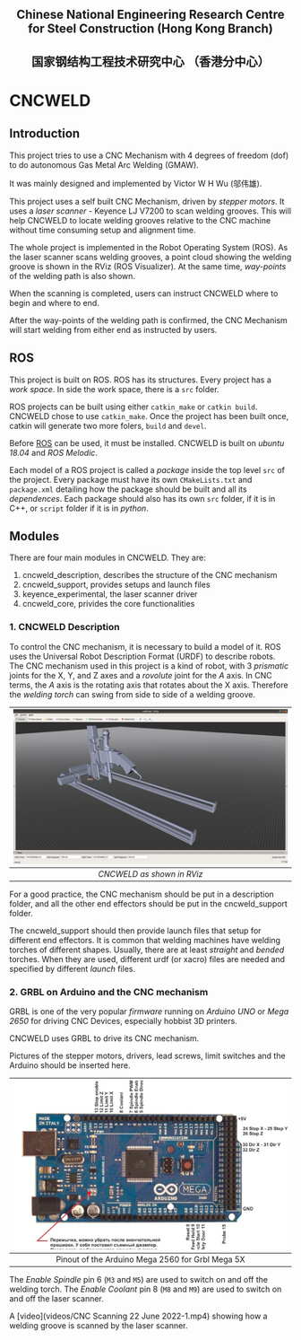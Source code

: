 ## <p align="center"> Chinese National Engineering Research Centre for Steel Construction (Hong Kong Branch) </p>
## <p align="center"> 国家钢结构工程技术研究中心 （香港分中心）</p>

# CNCWELD

## Introduction

This project tries to use a CNC Mechanism with 4 degrees of freedom (dof) to do autonomous Gas Metal Arc Welding (GMAW).

It was mainly designed and implemented by Victor W H Wu (邬伟雄).

This project uses a self built CNC Mechanism, driven by *stepper motors*. It uses a *laser scanner* - Keyence LJ V7200 to scan welding grooves. This will help CNCWELD to locate welding grooves relative to the CNC machine without time consuming setup and alignment time.

The whole project is implemented in the Robot Operating System (ROS). As the laser scanner scans welding grooves, a point cloud showing the welding groove is shown in the RViz (ROS Visualizer). At the same time, *way-points* of the welding path is also shown.

When the scanning is completed, users can instruct CNCWELD where to begin and where to end.

After the way-points of the welding path is confirmed, the CNC Mechanism will start welding from either end as instructed by users.

## ROS

This project is built on ROS. ROS has its structures. Every project has a *work space*. In side the work space, there is a `src` folder. 

ROS projects can be built using either `catkin_make` or `catkin build`. CNCWELD chose to use `catkin_make`. Once the project has been built once, catkin will generate two more folers, `build` and `devel`. 

Before [ROS](http://wiki.ros.org/melodic/Installation/Ubuntu) can be used, it must be installed. CNCWELD is built on *ubuntu 18.04* and *ROS Melodic*.

Each model of a ROS project is called a *package* inside the top level `src` of the project. Every package must have its own `CMakeLists.txt` and `package.xml` detailing how the package should be built and all its *dependences*. Each package should also has its own `src` folder, if it is in C++, or `script` folder if it is in *python*.

## Modules

There are four main modules in CNCWELD. They are:
1. cncweld_description, describes the structure of the CNC mechanism
2. cncweld_support, provides setups and launch files
3. keyence_experimental, the laser scanner driver
4. cncweld_core, privides the core functionalities

### 1. CNCWELD Description

To control the CNC mechanism, it is necessary to build a model of it. ROS uses the Universal Robot Description Format (URDF) to describe robots. The CNC mechanism used in this project is a kind of robot, with 3 *prismatic* joints for the X, Y, and Z axes and a *rovolute* joint for the *A* axis. In CNC terms, the *A* axis is the rotating axis that rotates about the X axis. Therefore the *welding torch* can swing from side to side of a welding groove.

|![A picture of RViz showing the CNC mechanism](images/CNC%20Mechanism%20visualized%20in%20RViz%20(20%20May%202022).png) |
| :--: |
| *CNCWELD as shown in RViz*  |

For a good practice, the CNC mechanism should be put in a description folder, and all the other end effectors should be put in the cncweld_support folder. 

The cncweld_support should then provide launch files that setup for different end effectors. It is common that welding machines have welding torches of different shapes.
Usually, there are at least *straight* and *bended* torches. When they are used, different urdf (or xacro) files are needed and specified by different *launch* files.

### 2. GRBL on Arduino and the CNC mechanism

GRBL is one of the very popular *firmware* running on *Arduino* *UNO* or *Mega 2650* for driving CNC Devices, especially hobbist 3D printers.

CNCWELD uses GRBL to drive its CNC mechanism.

Pictures of the stepper motors, drivers, lead screws, limit switches and the Arduino should be inserted here.

|![Pinout](https://github.com/blackhorsewu/cncweld/blob/2nd-branch/images/grbl-mega-5X%20pinout.jpeg)|
| :--: |
| Pinout of the Arduino Mega 2560 for Grbl Mega 5X |

The *Enable Spindle* pin 6 (`M3` and `M5`) are used to switch on and off the welding torch.
The *Enable Coolant* pin 8 (`M8` and `M9`) are used to switch on and off the laser scanner.


A [video](videos/CNC Scanning 22 June 2022-1.mp4) showing how a welding groove
is scanned by the laser scanner.



